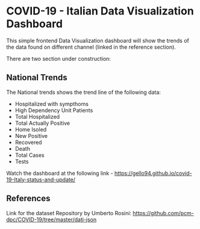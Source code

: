 # COVID-19 - Italian Data Visualization Dashboard

This simple frontend Data Visualization dashboard will show the trends of the data found on different channel (linked in the reference section).

There are two section under construction:

## National Trends
The National trends shows the trend line of the following data:

- Hospitalized with sympthoms
- High Dependency Unit Patients
- Total Hospitalized
- Total Actually Positive
- Home Isoled
- New Positive
- Recovered
- Death
- Total Cases
- Tests


Watch the dashboard at the following link - https://gello94.github.io/covid-19-Italy-status-and-update/


## References

Link for the dataset Repository by Umberto Rosini:
https://github.com/pcm-dpc/COVID-19/tree/master/dati-json
